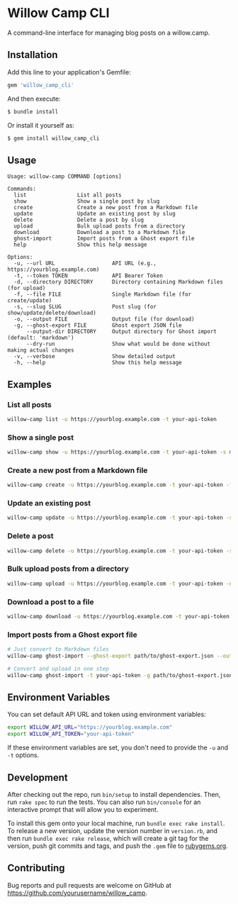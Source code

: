 # Willow Camp CLI

A command-line interface for managing blog posts on a willow.camp.

## Installation

Add this line to your application's Gemfile:

```ruby
gem 'willow_camp_cli'
```

And then execute:

```bash
$ bundle install
```

Or install it yourself as:

```bash
$ gem install willow_camp_cli
```
## Usage

```
Usage: willow-camp COMMAND [options]

Commands:
  list                List all posts
  show                Show a single post by slug
  create              Create a new post from a Markdown file
  update              Update an existing post by slug
  delete              Delete a post by slug
  upload              Bulk upload posts from a directory
  download            Download a post to a Markdown file
  ghost-import        Import posts from a Ghost export file
  help                Show this help message

Options:
  -u, --url URL                  API URL (e.g., https://yourblog.example.com)
  -t, --token TOKEN              API Bearer Token
  -d, --directory DIRECTORY      Directory containing Markdown files (for upload)
  -f, --file FILE                Single Markdown file (for create/update)
  -s, --slug SLUG                Post slug (for show/update/delete/download)
  -o, --output FILE              Output file (for download)
  -g, --ghost-export FILE        Ghost export JSON file
      --output-dir DIRECTORY     Output directory for Ghost import (default: 'markdown')
      --dry-run                  Show what would be done without making actual changes
  -v, --verbose                  Show detailed output
  -h, --help                     Show this help message
```

## Examples

### List all posts

```bash
willow-camp list -u https://yourblog.example.com -t your-api-token
```

### Show a single post

```bash
willow-camp show -u https://yourblog.example.com -t your-api-token -s my-post-slug
```

### Create a new post from a Markdown file

```bash
willow-camp create -u https://yourblog.example.com -t your-api-token -f path/to/post.md
```

### Update an existing post

```bash
willow-camp update -u https://yourblog.example.com -t your-api-token -s my-post-slug -f path/to/updated-post.md
```

### Delete a post

```bash
willow-camp delete -u https://yourblog.example.com -t your-api-token -s my-post-slug
```

### Bulk upload posts from a directory

```bash
willow-camp upload -u https://yourblog.example.com -t your-api-token -d path/to/markdown/files
```

### Download a post to a file

```bash
willow-camp download -u https://yourblog.example.com -t your-api-token -s my-post-slug -o path/to/save.md
```

### Import posts from a Ghost export file

```bash
# Just convert to Markdown files
willow-camp ghost-import --ghost-export path/to/ghost-export.json --output-dir path/to/output

# Convert and upload in one step
willow-camp ghost-import -t your-api-token -g path/to/ghost-export.json --output-dir path/to/output
```

## Environment Variables

You can set default API URL and token using environment variables:

```bash
export WILLOW_API_URL="https://yourblog.example.com"
export WILLOW_API_TOKEN="your-api-token"
```

If these environment variables are set, you don't need to provide the `-u` and `-t` options.

## Development

After checking out the repo, run `bin/setup` to install dependencies. Then, run `rake spec` to run the tests. You can also run `bin/console` for an interactive prompt that will allow you to experiment.

To install this gem onto your local machine, run `bundle exec rake install`. To release a new version, update the version number in `version.rb`, and then run `bundle exec rake release`, which will create a git tag for the version, push git commits and tags, and push the `.gem` file to [rubygems.org](https://rubygems.org).

## Contributing

Bug reports and pull requests are welcome on GitHub at https://github.com/yourusername/willow_camp.

